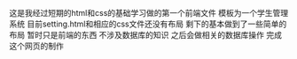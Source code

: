 这是我经过短期的html和css的基础学习做的第一个前端文件
模板为一个学生管理系统 
目前setting.html和相应的css文件还没有布局 
剩下的基本做到了一些简单的布局 
暂时只是前端的东西 
不涉及数据库的知识 
之后会做相关的数据库操作 完成这个网页的制作
